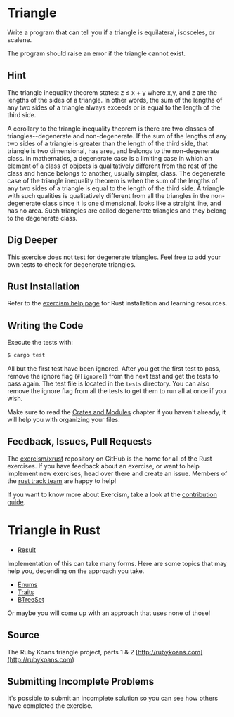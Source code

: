 # Triangle

Write a program that can tell you if a triangle is equilateral, isosceles, or scalene.

The program should raise an error if the triangle cannot exist.

## Hint

The triangle inequality theorem states:
z ≤ x + y
where x,y, and z are the lengths of the sides of a triangle. In other words, the
sum of the lengths of any two sides of a triangle always exceeds or is equal to
the length of the third side.

A corollary to the triangle inequality theorem is there are two classes of
triangles--degenerate and non-degenerate. If the sum of the lengths of any two
sides of a triangle is greater than the length of the third side, that triangle
is two dimensional, has area, and belongs to the non-degenerate class. In
mathematics, a degenerate case is a limiting case in which an element of a class
of objects is qualitatively different from the rest of the class and hence
belongs to another, usually simpler, class. The degenerate case of the triangle
inequality theorem is when the sum of the lengths of any two sides of a triangle
is equal to the length of the third side. A triangle with such qualities is
qualitatively different from all the triangles in the non-degenerate class since
it is one dimensional, looks like a straight line, and has no area. Such
triangles are called degenerate triangles and they belong to the degenerate
class.

## Dig Deeper

This exercise does not test for degenerate triangles. Feel free to add your own
tests to check for degenerate triangles.

## Rust Installation

Refer to the [exercism help page][help-page] for Rust installation and learning
resources.

## Writing the Code

Execute the tests with:

```bash
$ cargo test
```

All but the first test have been ignored.  After you get the first test to
pass, remove the ignore flag (`#[ignore]`) from the next test and get the tests
to pass again.  The test file is located in the `tests` directory.   You can
also remove the ignore flag from all the tests to get them to run all at once
if you wish.

Make sure to read the [Crates and Modules](https://doc.rust-lang.org/stable/book/crates-and-modules.html) chapter if you
haven't already, it will help you with organizing your files.

## Feedback, Issues, Pull Requests

The [exercism/xrust](https://github.com/exercism/xrust) repository on GitHub is the home for all of the Rust exercises. If you have feedback about an exercise, or want to help implement new exercises, head over there and create an issue. Members of the [rust track team](https://github.com/orgs/exercism/teams/rust) are happy to help!

If you want to know more about Exercism, take a look at the [contribution guide](https://github.com/exercism/x-common/blob/master/CONTRIBUTING.md).

[help-page]: http://exercism.io/languages/rust
[crates-and-modules]: http://doc.rust-lang.org/stable/book/crates-and-modules.html

# Triangle in Rust

- [Result](https://doc.rust-lang.org/std/result/index.html)

Implementation of this can take many forms. Here are some topics that may help you, depending on the approach you take.

- [Enums](https://doc.rust-lang.org/book/enums.html)
- [Traits](https://doc.rust-lang.org/book/traits.html)
- [BTreeSet](https://doc.rust-lang.org/std/collections/btree_set/struct.BTreeSet.html)

Or maybe you will come up with an approach that uses none of those!

## Source

The Ruby Koans triangle project, parts 1 & 2 [http://rubykoans.com](http://rubykoans.com)

## Submitting Incomplete Problems
It's possible to submit an incomplete solution so you can see how others have completed the exercise.

